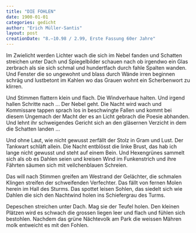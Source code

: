 ```yaml
---
title: "DIE FOHLEN"
date: 1900-01-01
categories: gedicht
author: "Erich Müller-Santis"
layout: post
creationDate: "8.–10.98 / 2.99, Erste Fassung 60er Jahre"
---
```

Im Zwielicht werden Lichter wach
die sich im Nebel fanden
und Schatten streichen unter Dach
und Spiegelbilder schauen nach
ob irgendwo ein Glas zerbrach
als sie sich schmal und hundertfach
durch fahle Spalten wanden.
Und Fenster die so ungewohnt
und blass durch Wände irren
beginnen schräg und lustbetont
im Kahlen wo das Grauen wohnt
ein Scherbenwort zu klirren.

Und Stimmen flattern klein und flach.
Die Windverhaue halten.
Und irgend hallen Schritte nach …
Der Nebel geht. Die Nacht wird wach
und Kommissare tappen sprach
los in beschwingte Fallen
und kommt bei diesem Ungemach
der Macht der es an Licht gebrach
die Poesie abhanden.
Und lehnt ihr schweigendes Gericht
sich an den gläsernen Verzicht
in dem die Schatten landen …

Und ohne Laut, wie nicht gewusst
zerfällt der Stolz in Gram und Lust.
Der Tankwart schläft allein.
Die Nacht entblösst die linke Brust,
das hab ich lange nicht gewusst
und steht auf einem Bein.
Und Hexengrünes sammelt sich
als ob es Dahlen seien
und kreisen Wind im Funkenstrich
und ihre Fährten säumen sich
mit veilchenblauen Schreien.

Das will nach Stimmen greifen
am Westrand der Gelächter,
die schmalen Klingen streifen
der schweifenden Verfechter.
Das fällt von fernen Molen
herein im Hall des Sturms.
Das spottet leisen Sohlen,
das siedelt sich wie Dahlen
die sich den Nachtwind holen
ins Schiefergrau des Turms.

Depeschen streichen unter Dach.
Mag sie der Teufel holen.
Den kleinen Plätzen wird es schwach
die grossen liegen leer und flach
und fühlen sich bestohlen.
Nachdem das grüne Nächtevolk
am Park die weissen Mähren molk
entweicht es mit den Fohlen.
